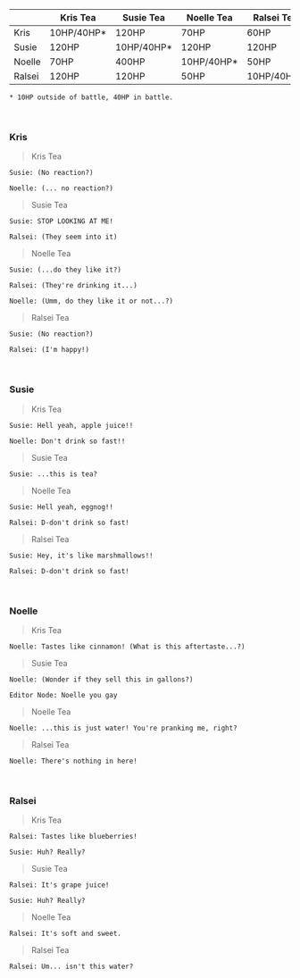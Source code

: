 
| | Kris Tea | Susie Tea | Noelle Tea  | Ralsei Tea |  
|---|---|---|---|---|
| Kris | 10HP/40HP*   | 120HP  | 70HP  | 60HP  |   
| Susie | 120HP  | 10HP/40HP*  | 120HP  | 120HP  |   
| Noelle | 70HP  | 400HP  | 10HP/40HP*  | 50HP  |   
| Ralsei | 120HP  | 120HP  | 50HP | 10HP/40HP*  |   

	* 10HP outside of battle, 40HP in battle.

<br>

### Kris

> Kris Tea

```
Susie: (No reaction?)

Noelle: (... no reaction?)
```

>Susie Tea

```
Susie: STOP LOOKING AT ME!

Ralsei: (They seem into it)
```

> Noelle Tea

```
Susie: (...do they like it?)

Ralsei: (They're drinking it...)

Noelle: (Umm, do they like it or not...?)
```

> Ralsei Tea

```
Susie: (No reaction?)

Ralsei: (I'm happy!)
```


<br>

### Susie

> Kris Tea

```
Susie: Hell yeah, apple juice!!

Noelle: Don't drink so fast!!
```

>Susie Tea

```
Susie: ...this is tea?
```

> Noelle Tea

```
Susie: Hell yeah, eggnog!!

Ralsei: D-don't drink so fast!
```

> Ralsei Tea

```
Susie: Hey, it's like marshmallows!!

Ralsei: D-don't drink so fast!
```


<br>

### Noelle

> Kris Tea

```
Noelle: Tastes like cinnamon! (What is this aftertaste...?)
```

>Susie Tea

```
Noelle: (Wonder if they sell this in gallons?)
```
	Editor Node: Noelle you gay

> Noelle Tea

```
Noelle: ...this is just water! You're pranking me, right?
```

> Ralsei Tea

```
Noelle: There's nothing in here!
```


<br>

### Ralsei

> Kris Tea

```
Ralsei: Tastes like blueberries!

Susie: Huh? Really?
```

>Susie Tea

```
Ralsei: It's grape juice! 

Susie: Huh? Really?
```

> Noelle Tea

```
Ralsei: It's soft and sweet.
```

> Ralsei Tea

```
Ralsei: Um... isn't this water?
```